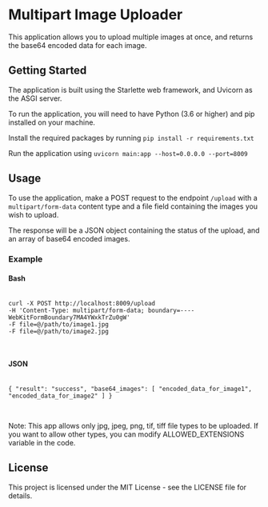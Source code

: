 <!DOCTYPE html>
<html>
<body>
  <h1>Multipart Image Uploader</h1>
  <p>This application allows you to upload multiple images at once, and returns the base64 encoded data for each image.</p>
  <h2>Getting Started</h2>
  <p>The application is built using the Starlette web framework, and Uvicorn as the ASGI server.</p>
  <p>To run the application, you will need to have Python (3.6 or higher) and pip installed on your machine.</p>
  <p>Install the required packages by running <code>pip install -r requirements.txt</code></p>
  <p>Run the application using <code>uvicorn main:app --host=0.0.0.0 --port=8009</code></p>
  <h2>Usage</h2>
  <p>To use the application, make a POST request to the endpoint <code>/upload</code> with a <code>multipart/form-data</code> content type and a file field containing the images you wish to upload.</p>
  <p>The response will be a JSON object containing the status of the upload, and an array of base64 encoded images.</p>
  <h3>Example</h3>
  <h4>Bash</h4>
  <pre>
  <code>
curl -X POST http://localhost:8009/upload
-H 'Content-Type: multipart/form-data; boundary=----WebKitFormBoundary7MA4YWxkTrZu0gW'
-F file=@/path/to/image1.jpg
-F file=@/path/to/image2.jpg
  </code>
  </pre>
  <h4>JSON</h4>
  <pre>
  <code>
{ "result": "success", "base64_images": [ "encoded_data_for_image1", "encoded_data_for_image2" ] }
  </code>
  </pre>
  <p>Note: This app allows only jpg, jpeg, png, tif, tiff file types to be uploaded. If you want to allow other types, you can modify ALLOWED_EXTENSIONS variable in the code.</p>
  <h2>License</h2>
  <p>This project is licensed under the MIT License - see the LICENSE file for details.</p>
</body>
</html>
